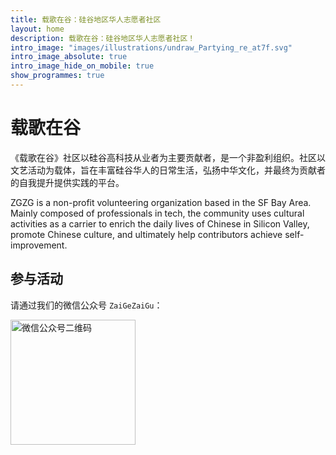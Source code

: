 ```yaml
---
title: 载歌在谷：硅谷地区华人志愿者社区
layout: home
description: 载歌在谷：硅谷地区华人志愿者社区！
intro_image: "images/illustrations/undraw_Partying_re_at7f.svg"
intro_image_absolute: true
intro_image_hide_on_mobile: true
show_programmes: true
---
```


# 载歌在谷
《载歌在谷》社区以硅谷高科技从业者为主要贡献者，是一个非盈利组织。社区以文艺活动为载体，旨在丰富硅谷华人的日常生活，弘扬中华文化，并最终为贡献者的自我提升提供实践的平台。

ZGZG is a non-profit volunteering organization based in the SF Bay Area. Mainly composed of professionals in tech, the community uses cultural activities as a carrier to enrich the daily lives of Chinese in Silicon Valley, promote Chinese culture, and ultimately help contributors achieve self-improvement.

## 参与活动

请通过我们的微信公众号 `ZaiGeZaiGu`：

<img alt="微信公众号二维码" src="https://tva1.sinaimg.cn/large/008i3skNgy1gt4i60meqaj30nw0nw761.jpg" height=200 />